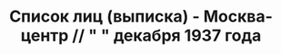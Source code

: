 ---
title: Список лиц (выписка) - Москва-центр // " " декабря 1937 года
description: РГАСПИ, ф.17, оп.171, дело 413, лист 119
images:
- /disk/pictures/v05/17-171-413-119.jpg
- /disk/pictures/v05/17-171-413-120.jpg
- /disk/pictures/v05/17-171-413-121.jpg
- /disk/pictures/v05/17-171-413-122.jpg
- /disk/pictures/v05/17-171-413-123.jpg
---